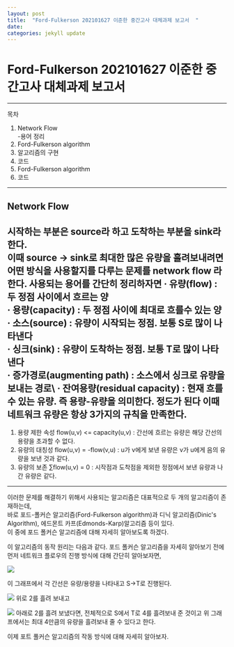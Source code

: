 ```yaml
---
layout: post
title:  "Ford-Fulkerson 202101627 이준한 중간고사 대체과제 보고서  "
date:   
categories: jekyll update
---
```



# Ford-Fulkerson 202101627 이준한 중간고사 대체과제 보고서  
 ---         
목차
1. Network Flow\
  -용어 정리
3. Ford-Fulkerson algorithm
4. 알고리즘의 구현
5. 코드
2. Ford-Fulkerson algorithm
3. 코드
---


Network Flow
---
시작하는 부분은 source라 하고 도착하는 부분을 sink라 한다.\
이때 source -> sink로 최대한 많은 유량을 흘려보내려면 어떤 방식을 사용할지를 다루는 문제를 network flow 라 한다.
사용되는 용어를 간단히 정리하자면
· 유량(flow) :                  두 정점 사이에서 흐르는 양\
· 용량(capacity) :              두 정점 사이에 최대로 흐를수 있는 양\
· 소스(source) :                유량이 시작되는 정점. 보통 S로 많이 나타낸다\
· 싱크(sink) :                  유량이 도착하는 정점. 보통 T로 많이 나타낸다\
· 증가경로(augmenting path) :   소스에서 싱크로 유량을 보내는 경로\ 
· 잔여용량(residual capacity) : 현재 흐를수 있는 유량. 즉 용량-유량을 의미한다.
정도가 된다
이때 네트워크 유량은 항상 3가지의 규칙을 만족한다.
---
1. 용량 제한 속성 flow(u,v) <= capacity(u,v) : 간선에 흐르는 유량은 해당 간선의 용량을 초과할 수 없다.
2. 유량의 대칭성  flow(u,v) = -flow(v,u)       : u가 v에게 보낸 유량은 v가 u에게 음의 유량을 보낸 것과 같다.
3. 유량의 보존     ∑flow(u,v) = 0               : 시작점과 도착점을 제외한 정점에서 보낸 유량과 나간 유량은 같다.       
---
이러한 문제를 해결하기 위해서 사용되는 알고리즘은 대표적으로 두 개의 알고리즘이 존재하는데,\
바로 포드-폴커슨 알고리즘(Ford-Fulkerson algorithm)과 디닉 알고리즘(Dinic's Algorithm), 에드몬트 카프(Edmonds-Karp)알고리즘 등이 있다.  
이 중에 포드 폴커슨 알고리즘에 대해 자세히 알아보도록 하겠다. 

이 알고리즘의 동작 원리는 다음과 같다.
포드 폴커슨 알고리즘을 자세히 알아보기 전에 먼저 네트워크 플로우의 진행 방식에 대해 간단히 알아보자면, 

![](https://mblogthumb-phinf.pstatic.net/MjAxODA2MTNfMzgg/MDAxNTI4ODc3MTMyODg0.2gf1YpY4Ygu7renBP-l06LGPk07myMGp327x4dAWUgAg.H7mljrE_4CccWYcSLnb6zuaS0O5MLUGUVk65AI_bgIIg.PNG.jh20s/image.png?type=w800)

이 그래프에서 각 간선은 유량/용량을 나타내고 S->T로 진행된다. 

![](https://mblogthumb-phinf.pstatic.net/MjAxODA2MTNfODEg/MDAxNTI4ODc3MTI4OTA4.8Vf0f1b-dokYXvwMS5K0OXhRVOYM0oCFp8PsZ_smG9sg.kykjnwANZGSCxzRC5WLYt_eDtPSf5t0Eakkv5iNkgxIg.PNG.jh20s/image.png?type=w800)
위로 2를 흘려 보내고

![](https://mblogthumb-phinf.pstatic.net/MjAxODA2MTNfMjE3/MDAxNTI4ODc3MTIyNjgy.KYNE-KkUKkOz-z0YOGBLze3x2fd6MyW8Xnr1QEmxdO4g.a9SkxjJ4NUYM04tl1UoMj5N4ED2vM16I2aPMvRQrCYMg.PNG.jh20s/image.png?type=w800)
아래로 2를 흘려 보냈다면, 전체적으로 S에서 T로 4를 흘려보내 준 것이고 위 그래프에서는 최대 4만큼의 유량을 흘려보내 줄 수 있다고 한다. 

이제 포트 풀커슨 알고리즘의 작동 방식에 대해 자세히 알아보자.